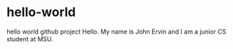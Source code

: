 # hello-world
hello world github project
Hello. My name is John Ervin and I am a junior CS student at MSU.
